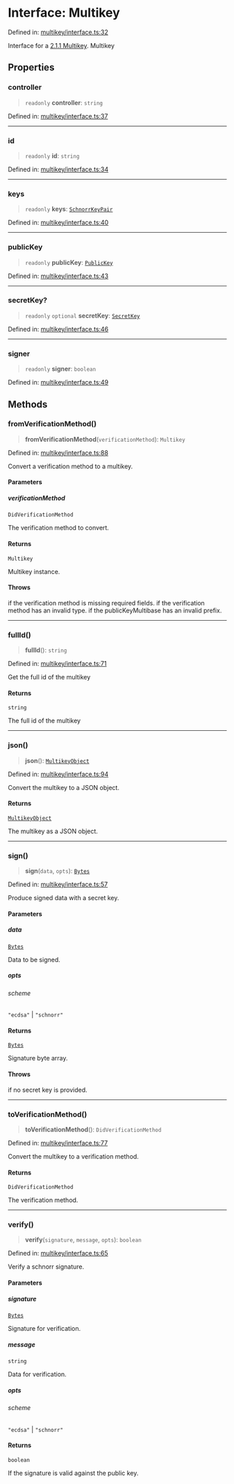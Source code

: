 # Interface: Multikey

Defined in: [multikey/interface.ts:32](https://github.com/dcdpr/did-btcr2-js/blob/c82bc5c69016e1146a0c52c6e6b21621f5abd6d4/packages/cryptosuite/src/multikey/interface.ts#L32)

Interface for a [2.1.1 Multikey](https://dcdpr.github.io/data-integrity-schnorr-secp256k1/#multikey).
 Multikey

## Properties

### controller

> `readonly` **controller**: `string`

Defined in: [multikey/interface.ts:37](https://github.com/dcdpr/did-btcr2-js/blob/c82bc5c69016e1146a0c52c6e6b21621f5abd6d4/packages/cryptosuite/src/multikey/interface.ts#L37)

***

### id

> `readonly` **id**: `string`

Defined in: [multikey/interface.ts:34](https://github.com/dcdpr/did-btcr2-js/blob/c82bc5c69016e1146a0c52c6e6b21621f5abd6d4/packages/cryptosuite/src/multikey/interface.ts#L34)

***

### keys

> `readonly` **keys**: [`SchnorrKeyPair`](../../keypair/classes/SchnorrKeyPair.md)

Defined in: [multikey/interface.ts:40](https://github.com/dcdpr/did-btcr2-js/blob/c82bc5c69016e1146a0c52c6e6b21621f5abd6d4/packages/cryptosuite/src/multikey/interface.ts#L40)

***

### publicKey

> `readonly` **publicKey**: [`PublicKey`](../../keypair/classes/PublicKey.md)

Defined in: [multikey/interface.ts:43](https://github.com/dcdpr/did-btcr2-js/blob/c82bc5c69016e1146a0c52c6e6b21621f5abd6d4/packages/cryptosuite/src/multikey/interface.ts#L43)

***

### secretKey?

> `readonly` `optional` **secretKey**: [`SecretKey`](../../keypair/classes/SecretKey.md)

Defined in: [multikey/interface.ts:46](https://github.com/dcdpr/did-btcr2-js/blob/c82bc5c69016e1146a0c52c6e6b21621f5abd6d4/packages/cryptosuite/src/multikey/interface.ts#L46)

***

### signer

> `readonly` **signer**: `boolean`

Defined in: [multikey/interface.ts:49](https://github.com/dcdpr/did-btcr2-js/blob/c82bc5c69016e1146a0c52c6e6b21621f5abd6d4/packages/cryptosuite/src/multikey/interface.ts#L49)

## Methods

### fromVerificationMethod()

> **fromVerificationMethod**(`verificationMethod`): `Multikey`

Defined in: [multikey/interface.ts:88](https://github.com/dcdpr/did-btcr2-js/blob/c82bc5c69016e1146a0c52c6e6b21621f5abd6d4/packages/cryptosuite/src/multikey/interface.ts#L88)

Convert a verification method to a multikey.

#### Parameters

##### verificationMethod

`DidVerificationMethod`

The verification method to convert.

#### Returns

`Multikey`

Multikey instance.

#### Throws

if the verification method is missing required fields.
if the verification method has an invalid type.
if the publicKeyMultibase has an invalid prefix.

***

### fullId()

> **fullId**(): `string`

Defined in: [multikey/interface.ts:71](https://github.com/dcdpr/did-btcr2-js/blob/c82bc5c69016e1146a0c52c6e6b21621f5abd6d4/packages/cryptosuite/src/multikey/interface.ts#L71)

Get the full id of the multikey

#### Returns

`string`

The full id of the multikey

***

### json()

> **json**(): [`MultikeyObject`](../type-aliases/MultikeyObject.md)

Defined in: [multikey/interface.ts:94](https://github.com/dcdpr/did-btcr2-js/blob/c82bc5c69016e1146a0c52c6e6b21621f5abd6d4/packages/cryptosuite/src/multikey/interface.ts#L94)

Convert the multikey to a JSON object.

#### Returns

[`MultikeyObject`](../type-aliases/MultikeyObject.md)

The multikey as a JSON object.

***

### sign()

> **sign**(`data`, `opts`): [`Bytes`](../../common/type-aliases/Bytes.md)

Defined in: [multikey/interface.ts:57](https://github.com/dcdpr/did-btcr2-js/blob/c82bc5c69016e1146a0c52c6e6b21621f5abd6d4/packages/cryptosuite/src/multikey/interface.ts#L57)

Produce signed data with a secret key.

#### Parameters

##### data

[`Bytes`](../../common/type-aliases/Bytes.md)

Data to be signed.

##### opts

###### scheme

`"ecdsa"` \| `"schnorr"`

#### Returns

[`Bytes`](../../common/type-aliases/Bytes.md)

Signature byte array.

#### Throws

if no secret key is provided.

***

### toVerificationMethod()

> **toVerificationMethod**(): `DidVerificationMethod`

Defined in: [multikey/interface.ts:77](https://github.com/dcdpr/did-btcr2-js/blob/c82bc5c69016e1146a0c52c6e6b21621f5abd6d4/packages/cryptosuite/src/multikey/interface.ts#L77)

Convert the multikey to a verification method.

#### Returns

`DidVerificationMethod`

The verification method.

***

### verify()

> **verify**(`signature`, `message`, `opts`): `boolean`

Defined in: [multikey/interface.ts:65](https://github.com/dcdpr/did-btcr2-js/blob/c82bc5c69016e1146a0c52c6e6b21621f5abd6d4/packages/cryptosuite/src/multikey/interface.ts#L65)

Verify a schnorr signature.

#### Parameters

##### signature

[`Bytes`](../../common/type-aliases/Bytes.md)

Signature for verification.

##### message

`string`

Data for verification.

##### opts

###### scheme

`"ecdsa"` \| `"schnorr"`

#### Returns

`boolean`

If the signature is valid against the public key.
